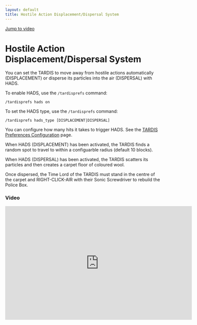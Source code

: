 ```yaml
---
layout: default
title: Hostile Action Displacement/Dispersal System
---
```


[Jump to video](#video)

# Hostile Action Displacement/Dispersal System

You can set the TARDIS to move away from hostile actions automatically (DISPLACEMENT) or disperse its particles into the air (DISPERSAL) with HADS.

To enable HADS, use the `/tardisprefs` command:

    /tardisprefs hads on

To set the HADS type, use the `/tardisprefs` command:

    /tardisprefs hads_type [DISPLACEMENT|DISPERSAL]

You can configure how many hits it takes to trigger HADS. See the [TARDIS Preferences Configuration](configuration-prefs.html) page.

When HADS (DISPLACEMENT) has been activated, the TARDIS finds a random spot to travel to within a configuarble radius (default 10 blocks).

When HADS (DISPERSAL) has been activated, the TARDIS scatters its particles and then creates a carpet floor of coloured wool.

Once dispersed, the Time Lord of the TARDIS must stand in the centre of the carpet and RIGHT-CLICK-AIR with their Sonic Screwdriver to rebuild the Police Box.

### Video
<iframe src="https://player.vimeo.com/video/66992762" width="600" height="366" frameborder="0" webkitallowfullscreen mozallowfullscreen allowfullscreen></iframe>